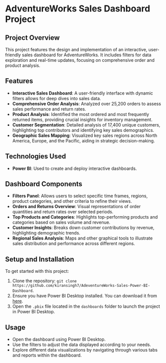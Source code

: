 # AdventureWorks Sales Dashboard Project

## Project Overview
This project features the design and implementation of an interactive, user-friendly sales dashboard for AdventureWorks. It includes filters for data exploration and real-time updates, focusing on comprehensive order and product analysis.

## Features
- **Interactive Sales Dashboard**: A user-friendly interface with dynamic filters allows for deep dives into sales data.
- **Comprehensive Order Analysis**: Analyzed over 25,200 orders to assess sales performance and return rates.
- **Product Analysis**: Identified the most ordered and most frequently returned items, providing crucial insights for inventory management.
- **Customer Segmentation**: Detailed analysis of 17,400 unique customers, highlighting top contributors and identifying key sales demographics.
- **Geographic Sales Mapping**: Visualized key sales regions across North America, Europe, and the Pacific, aiding in strategic decision-making.

## Technologies Used
- **Power BI**: Used to create and deploy interactive dashboards.

## Dashboard Components
- **Filters Panel**: Allows users to select specific time frames, regions, product categories, and other criteria to refine their views.
- **Orders and Returns Overview**: Visual representations of order quantities and return rates over selected periods.
- **Top Products and Categories**: Highlights top-performing products and categories based on sales volume and revenue.
- **Customer Insights**: Breaks down customer contributions by revenue, highlighting demographic trends.
- **Regional Sales Analysis**: Maps and other graphical tools to illustrate sales distribution and performance across different regions.

## Setup and Installation
To get started with this project:
1. Clone the repository: `git clone https://github.com/kiransingh7/AdeventureWorks-Sales-Power-BI-Dashboard`.
2. Ensure you have Power BI Desktop installed. You can download it from [here](https://powerbi.microsoft.com/en-us/desktop/).
3. Open the `.pbix` file located in the `dashboards` folder to launch the project in Power BI Desktop.

## Usage
- Open the dashboard using Power BI Desktop.
- Use the filters to adjust the data displayed according to your needs.
- Explore different data visualizations by navigating through various tabs and reports within the dashboard.

